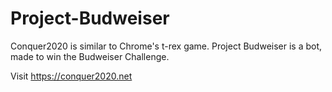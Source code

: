 # Project-Budweiser
Conquer2020 is similar to Chrome's t-rex game. Project Budweiser is a bot, made to win the Budweiser Challenge.

Visit https://conquer2020.net
